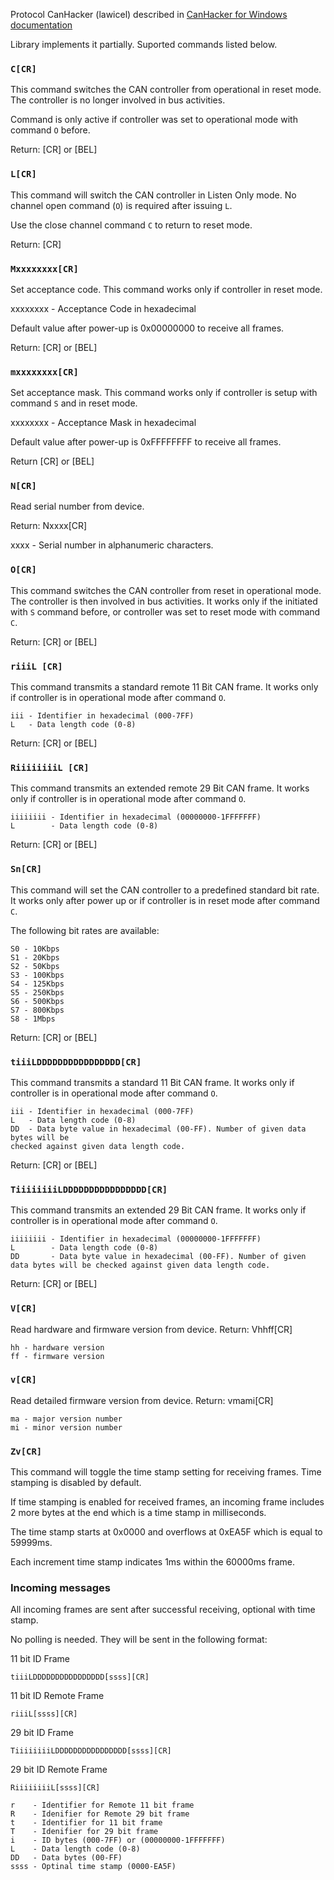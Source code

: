 Protocol CanHacker (lawicel) described in [CanHacker for Windows documentation](http://www.mictronics.de/projects/usb-can-bus/)

Library implements it partially. Suported commands listed below.

### `C[CR]`

This command switches the CAN controller from operational in reset mode. The
controller is no longer involved in bus activities.

Command is only active if controller was set to operational mode with command `O` before.

Return: [CR] or [BEL]

### `L[CR]`

This command will switch the CAN controller in Listen Only mode. No channel open
command (`O`) is required after issuing `L`.

Use the close channel command `C` to return to reset mode.

Return: [CR]

### `Mxxxxxxxx[CR]`

Set acceptance code. This command works only if controller in reset mode.

xxxxxxxx - Acceptance Code in hexadecimal

Default value after power-up is 0x00000000 to receive all frames.

Return: [CR] or [BEL]

### `mxxxxxxxx[CR]`

Set acceptance mask. This command works only if controller is setup with command `S` and in reset mode.

xxxxxxxx - Acceptance Mask in hexadecimal

Default value after power-up is 0xFFFFFFFF to receive all frames.

Return [CR] or [BEL]

### `N[CR]`

Read serial number from device.

Return: Nxxxx[CR]

xxxx - Serial number in alphanumeric characters.

### `O[CR]`

This command switches the CAN controller from reset in operational mode. The controller is then involved in bus activities. It works only if the initiated with `S` command before, or controller was set to reset mode with command `C`.

Return: [CR] or [BEL]

### `riiiL [CR]`

This command transmits a standard remote 11 Bit CAN frame. It works only if
controller is in operational mode after command `O`.

```
iii - Identifier in hexadecimal (000-7FF)
L   - Data length code (0-8)
```

Return: [CR] or [BEL]

### `RiiiiiiiiL [CR]`

This command transmits an extended remote 29 Bit CAN frame. It works only if
controller is in operational mode after command `O`.

```
iiiiiiii - Identifier in hexadecimal (00000000-1FFFFFFF)
L        - Data length code (0-8)
```

Return: [CR] or [BEL]

### `Sn[CR]`

This command will set the CAN controller to a predefined standard bit rate.
It works only after power up or if controller is in reset mode after command `C`.

The following bit rates are available:

```
S0 - 10Kbps
S1 - 20Kbps
S2 - 50Kbps
S3 - 100Kbps
S4 - 125Kbps
S5 - 250Kbps
S6 - 500Kbps
S7 - 800Kbps
S8 - 1Mbps
```

Return: [CR] or [BEL]

### `tiiiLDDDDDDDDDDDDDDDD[CR]`

This command transmits a standard 11 Bit CAN frame. It works only if controller is in operational mode after command `O`.

```
iii - Identifier in hexadecimal (000-7FF)
L   - Data length code (0-8)
DD  - Data byte value in hexadecimal (00-FF). Number of given data bytes will be
checked against given data length code.
```

Return: [CR] or [BEL]

### `TiiiiiiiiLDDDDDDDDDDDDDDDD[CR]`

This command transmits an extended 29 Bit CAN frame. It works only if controller is in operational mode after command `O`.
```
iiiiiiii - Identifier in hexadecimal (00000000-1FFFFFFF)
L        - Data length code (0-8)
DD       - Data byte value in hexadecimal (00-FF). Number of given data bytes will be checked against given data length code.
```

Return: [CR] or [BEL]

### `V[CR]`

Read hardware and firmware version from device.
Return: Vhhff[CR]

```
hh - hardware version
ff - firmware version
```

### `v[CR]`

Read detailed firmware version from device.
Return: vmami[CR]

```
ma - major version number
mi - minor version number
```

### `Zv[CR]`

This command will toggle the time stamp setting for receiving frames. Time stamping is disabled by default. 

If time stamping is enabled for received frames, an incoming frame includes 2 more bytes at the end which is a time stamp in milliseconds.

The time stamp starts at 0x0000 and overflows at 0xEA5F which is equal to 59999ms.

Each increment time stamp indicates 1ms within the 60000ms frame.

### Incoming messages

All incoming frames are sent after successful receiving, optional with time stamp.

No polling is needed. They will be sent in the following format:

11 bit ID Frame
```
tiiiLDDDDDDDDDDDDDDDD[ssss][CR]
```

11 bit ID Remote Frame
```
riiiL[ssss][CR]
```

29 bit ID Frame
```
TiiiiiiiiLDDDDDDDDDDDDDDDD[ssss][CR]
```

29 bit ID Remote Frame
```
RiiiiiiiiL[ssss][CR]
```

```
r    - Identifier for Remote 11 bit frame
R    - Idenifier for Remote 29 bit frame
t    - Identifier for 11 bit frame
T    - Idenifier for 29 bit frame
i    - ID bytes (000-7FF) or (00000000-1FFFFFFF)
L    - Data length code (0-8)
DD   - Data bytes (00-FF)
ssss - Optinal time stamp (0000-EA5F)
```
